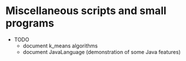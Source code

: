 # Miscellaneous scripts and small programs

- TODO
  - document k_means algorithms
  - document JavaLanguage (demonstration of some Java features)
